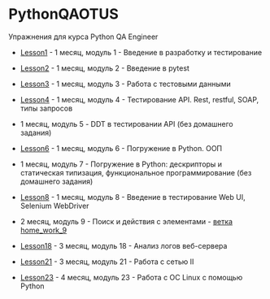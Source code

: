 # PythonQAOTUS
Упражнения для курса Python QA Engineer

* [Lesson1](./Lesson1) - 1 месяц, модуль 1 - Введение в разработку и тестирование
* [Lesson2](./Lesson2) - 1 месяц, модуль 2 - Введение в pytest
* [Lesson3](./Lesson3) - 1 месяц, модуль 3 - Работа с тестовыми данными
* [Lesson4](./Lesson4) - 1 месяц, модуль 4 - Тестирование API. Rest, restful, SOAP, типы запросов
* 1 месяц, модуль 5 - DDT в тестировании API (без домашнего задания)
* [Lesson6](./Lesson6) - 1 месяц, модуль 6 - Погружение в Python. ООП
* 1 месяц, модуль 7 - Погружение в Python: дескрипторы и статическая типизация, функциональное программирование (без домашнего задания)
* [Lesson8](./Lesson8) - 1 месяц, модуль 8 - Введение в тестирование Web UI, Selenium WebDriver

* 2 месяц, модуль 9 - Поиск и действия с элементами - [ветка home_work_9](https://github.com/a13xk/PythonQAOtusSelenium/tree/home_work_9)

* [Lesson18](./Lesson18) - 3 месяц, модуль 18 - Анализ логов веб-сервера
* [Lesson21](./Lesson21) - 3 месяц, модуль 21 - Работа с сетью II
* [Lesson23](./Lesson23) - 4 месяц, модуль 23 - Работа с ОС Linux с помощью Python